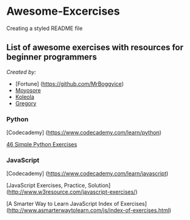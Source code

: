 
# Awesome-Excercises
Creating a styled README file

## List of awesome exercises with resources for **beginner** programmers

*Created by:*

*	[Fortune] (https://github.com/MrBoggyice)
*	[Moyosore](https://github.com/mohyour)
*	[Koleola](https://github.com/micoleola)
*	[Gregory](https://github.com/gregory2016)

### Python
[Codecademy]
(https://www.codecademy.com/learn/python)

[46 Simple Python Exercises ](www.ling.gu.se/~lager/python_exercises.html)


### JavaScript
[Codecademy]
(https://www.codecademy.com/learn/javascript)

[JavaScript Exercises, Practice, Solution]
(http://www.w3resource.com/javascript-exercises/)

[A Smarter Way to Learn JavaScript
Index of Exercises]
(http://www.asmarterwaytolearn.com/js/index-of-exercises.html)
